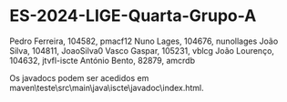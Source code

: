 # ES-2024-LIGE-Quarta-Grupo-A
Pedro Ferreira, 104582, pmacf12
Nuno Lages, 104676, nunollages
João Silva, 104811, JoaoSilva0
Vasco Gaspar, 105231, vblcg
João Lourenço, 104632, jtvfl-iscte
António Bento, 82879, amcrdb

Os javadocs podem ser acedidos em maven\teste\src\main\java\iscte\javadoc\index.html.